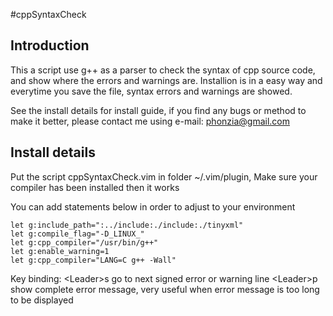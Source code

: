 #cppSyntaxCheck
## Introduction
This a script use g++ as a parser to check the syntax of cpp source code, and show where the errors and warnings are. Installion is in a easy way and everytime you save the file, syntax errors and warnings are showed.

See the install details for install guide, if you find any bugs or method to make it better, please contact me using e-mail: phonzia@gmail.com

## Install details
Put the script cppSyntaxCheck.vim in folder ~/.vim/plugin, Make sure your compiler has been installed then it works

You can add statements below in order to adjust to your environment

    let g:include_path=":../include:./include:./tinyxml"
    let g:compile_flag="-D_LINUX_"
    let g:cpp_compiler="/usr/bin/g++"
    let g:enable_warning=1
    let g:cpp_compiler="LANG=C g++ -Wall"

Key binding:
\<Leader\>s      go to next signed error or warning line
\<Leader\>p      show complete error message, very useful when error message is too long to be displayed
